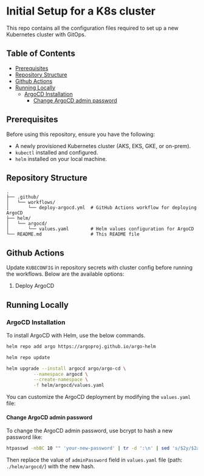 # Initial Setup for a K8s cluster

This repo contains all the configuration files required to set up a new Kubernetes cluster with GitOps.

## Table of Contents

- [Prerequisites](#prerequisites)
- [Repository Structure](#repository-structure)
- [Github Actions](#github-actions)
- [Running Locally](#running-locally)
  - [ArgoCD Installation](#argocd-installation)
    - [Change ArgoCD admin password](#change-argocd-admin-password)

## Prerequisites

Before using this repository, ensure you have the following:

- A newly provisioned Kubernetes cluster (AKS, EKS, GKE, or on-prem).
- `kubectl` installed and configured.
- `helm` installed on your local machine.

## Repository Structure

```plaintext
.
├── .github/
│   └── workflows/
│       └── deploy-argocd.yml  # GitHub Actions workflow for deploying ArgoCD
├── helm/
│   └── argocd/
│       └── values.yaml        # Helm values configuration for ArgoCD
└── README.md                  # This README file
```

## Github Actions

Update `KUBECONFIG` in repository secrets with cluster config before running the workflows. Below are the available options:

1. Deploy ArgoCD

## Running Locally

### ArgoCD Installation

To install ArgoCD with Helm, use the below commands.

```bash
helm repo add argo https://argoproj.github.io/argo-helm
```

```bash
helm repo update
```

```bash
helm upgrade --install argocd argo/argo-cd \
          --namespace argocd \
          --create-namespace \
          -f helm/argocd/values.yaml
```

You can customize the ArgoCD deployment by modifying the `values.yaml` file:

#### Change ArgoCD admin password

To change the ArgoCD admin password, use bcrypt to hash a new password like:

```bash
htpasswd -nbBC 10 "" 'your-new-password' | tr -d ':\n' | sed 's/$2y/$2a/'
```

Then replace the value of `adminPassword` field in `values.yaml` file (path: `./helm/argocd/`) with the new hash.
